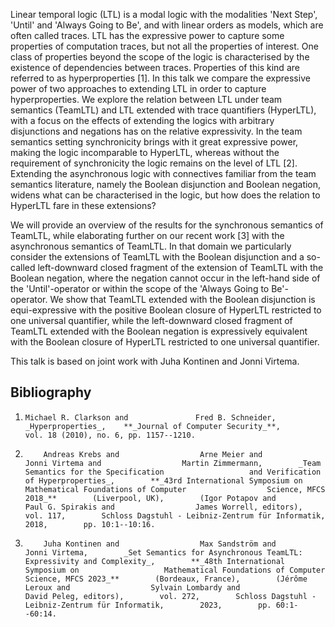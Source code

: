 

























Linear temporal logic (LTL) is a modal logic with 
the modalities 'Next Step', 'Until' and
'Always Going to Be', 
and with linear orders as models, 
which are often called traces. 
LTL has the expressive power to capture some properties of
computation traces, but not all the properties of interest.
One class of properties beyond the scope of the logic
is characterised by the existence of dependencies 
between traces.
Properties of this kind are 
referred to as hyperproperties [1].
In this talk we compare the expressive power of
two approaches to extending
LTL in order to capture
hyperproperties.
We explore the relation between 
LTL under team semantics (TeamLTL) and 
LTL extended with trace quantifiers (HyperLTL),
with a focus on the effects of 
extending the logics with arbitrary disjunctions and 
negations has on the relative expressivity.
In the team semantics setting 
synchronicity brings with it great expressive power,
making the logic incomparable to HyperLTL,
whereas without the requirement of synchronicity 
the logic remains on the level of LTL [2].
Extending the asynchronous logic with connectives familiar from 
the team semantics literature, namely the Boolean disjunction
and Boolean negation, 
widens what can be characterised in the logic,
but how does the relation to HyperLTL fare in 
these extensions?

We will provide an overview of the results for
the synchronous semantics of TeamLTL, 
while elaborating further on our recent work [3] with 
the asynchronous semantics of TeamLTL.
In that domain we particularly consider 
the extensions of TeamLTL with
the Boolean disjunction and a so-called left-downward closed 
fragment of the extension of
TeamLTL with the Boolean negation, where the negation
cannot occur in the left-hand side of the 'Until'-operator or 
within the scope of the 'Always Going to Be'-operator.
We show that TeamLTL extended with 
the Boolean disjunction is equi-expressive with
the positive Boolean closure of HyperLTL restricted to 
one universal quantifier,
while the left-downward closed fragment of 
TeamLTL extended with the Boolean negation
is expressively equivalent with 
the Boolean closure of HyperLTL restricted to 
one universal quantifier.

This talk is based on joint work with 
Juha Kontinen and Jonni Virtema.

## Bibliography









1.     Michael R. Clarkson and               Fred B. Schneider,    _Hyperproperties_,    **_Journal of Computer Security_**,        vol. 18 (2010), no. 6, pp. 1157--1210.    
2.         Andreas Krebs and                  Arne Meier and                  Jonni Virtema and                  Martin Zimmermann,        _Team Semantics for the Specification                   and Verification of Hyperproperties_,        **_43rd International Symposium on                  Mathematical Foundations of Computer                  Science, MFCS 2018_**        (Liverpool, UK),        (Igor Potapov and                  Paul G. Spirakis and                  James Worrell, editors),        vol. 117,        Schloss Dagstuhl - Leibniz-Zentrum für Informatik,        2018,        pp. 10:1--10:16.    
3.         Juha Kontinen and                  Max Sandström and                  Jonni Virtema,        _Set Semantics for Asynchronous TeamLTL:                   Expressivity and Complexity_,        **_48th International Symposium on                   Mathematical Foundations of Computer                  Science, MFCS 2023_**        (Bordeaux, France),        (Jérôme Leroux and                  Sylvain Lombardy and                  David Peleg, editors),        vol. 272,        Schloss Dagstuhl - Leibniz-Zentrum für Informatik,        2023,        pp. 60:1--60:14.




